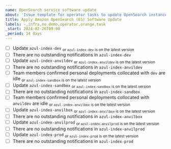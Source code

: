 ```yaml
---
name: OpenSearch service software update
about: 'Issue template for operator tasks to update OpenSearch instances software'
title: Apply Amazon OpenSearch (ES) Software Update
labels: -,infra,no demo,operator,orange,task
_start: 2024-02-26T09:00
_period: 14 days
---
```

- [ ] Update `azul-index-dev` <sub>or `azul-index-dev` is on the latest version</sub>
- [ ] There are no outstanding notifications in `azul-index-dev`
- [ ] Update `azul-index-anvildev` <sub>or `azul-index-anvildev` is on the latest version</sub>
- [ ] There are no outstanding notifications in `azul-index-anvildev`
- [ ] Team members confirmed personal deployments collocated with `dev` are idle <sub>or `azul-index-sandbox` is on the latest version</sub>
- [ ] Update `azul-index-sandbox` <sub>or `azul-index-sandbox` is on the latest version</sub>
- [ ] There are no outstanding notifications in `azul-index-sandbox`
- [ ] Team members confirmed personal deployments collocated with `anvildev` are idle <sub>or `azul-index-anvilbox` is on the latest version</sub>
- [ ] Update `azul-index-anvilbox` <sub>or `azul-index-anvilbox` is on the latest version</sub>
- [ ] There are no outstanding notifications in `azul-index-anvilbox`
- [ ] Update `azul-index-anvilprod` <sub>or `azul-index-anvilprod` is on the latest version</sub>
- [ ] There are no outstanding notifications in `azul-index-anvilprod`
- [ ] Update `azul-index-prod` <sub>or `azul-index-prod` is on the latest version</sub>
- [ ] There are no outstanding notifications in `azul-index-prod`
